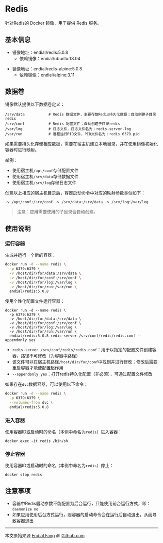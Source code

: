 # Redis

针对Redis的 Docker 镜像，用于提供 Redis 服务。



## 基本信息

* 镜像地址：endial/redis:5.0.8
  * 依赖镜像：endial/ubuntu:18.04

- 镜像地址：endial/redis-alpine:5.0.8
  - 依赖镜像：endial/alpine:3.11



## 数据卷

镜像默认提供以下数据卷定义：

```shell
/srv/data			# Redis 数据文件，主要存放Redis持久化数据；自动创建子目录redis
/srv/conf			# Redis 配置文件；自动创建子目录redis
/var/log			# 日志文件，日志文件名为：redis-server.log
/var/run			# 进程运行PID文件，PID文件名为：redis_6379.pid
```

如果需要持久化存储相应数据，需要在宿主机建立本地目录，并在使用镜像初始化容器时进行映射。

举例：

- 使用宿主机`/opt/conf`存储配置文件
- 使用宿主机`/srv/data`存储数据文件
- 使用宿主机`/srv/log`存储日志文件

创建以上相应的宿主机目录后，容器启动命令中对应的映射参数类似如下：

```dockerfile
-v /opt/conf:/srv/conf -v /srv/data:/srv/data -v /srv/log:/var/log
```

> 注意：应用需要使用的子目录会自动创建。



## 使用说明



### 运行容器

生成并运行一个新的容器：

```bash
docker run -d --name redis \
  -p 6379:6379 \
  -v /host/dir/for/data:/srv/data \
  -v /host/dir/for/conf:/srv/conf \
  -v /host/dir/for/log:/var/log \
  -v /host/dir/for/run:/var/run \
  endial/redis:5.0.8 
```



使用个性化配置文件运行容器：

```shell
docker run -d --name redis \
  -p 6379:6379 \
  -v /host/dir/for/data:/srv/data \
  -v /host/dir/for/conf:/srv/conf \
  -v /host/dir/for/log:/var/log \
  -v /host/dir/for/run:/var/run \
  endial/redis:5.0.8 redis-server /srv/conf/redis/redis.conf --appendonly yes
```

- `redis-server /srv/conf/redis/redis.conf`：用于以指定的配置文件创建容器，路径不可修改（为容器中路径）
- 该文件可以在宿主机路径`/host/dir/for/conf`中找到并进行修改；修改后需要重启容器才能使配置起作用
- `--appendonly yes`：打开redis持久化配置（非必须），可通过配置文件修改



如果存在`dvc`数据容器，可以使用以下命令：

```bash
docker run -d --name redis \
  -p 6379:6379 \
  --volumes-from dvc \
  endial/redis:5.0.8 
```



### 进入容器

使用容器ID或启动时的命名（本例中命名为`redis`）进入容器：

```shell
docker exec -it redis /bin/sh
```



### 停止容器

使用容器ID或启动时的命名（本例中命名为`redis`）停止：

```shell
docker stop redis
```



## 注意事项

- 容器中Redis启动参数不能配置为后台运行，只能使用前台运行方式，即：`daemonize no`
- 如果应用使用后台方式运行，则容器的启动命令会在运行后自动退出，从而导致容器退出



----

本文原始来源 [Endial Fang](https://github.com/endial) @ [Github.com](https://github.com)

